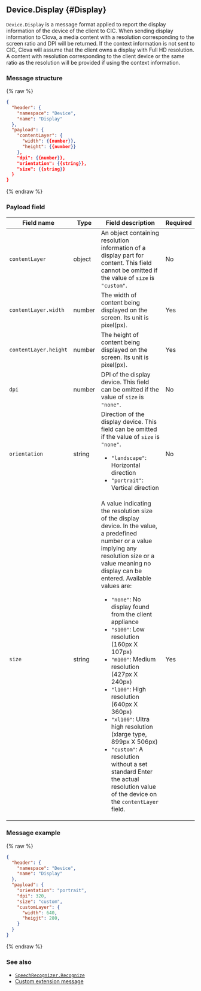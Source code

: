 ## Device.Display {#Display}
`Device.Display` is a message format applied to report the display information of the device of the client to CIC. When sending display information to Clova, a media content with a resolution corresponding to the screen ratio and DPI will be returned.  If the context information is not sent to CIC, Clova will assume that the client owns a display with Full HD resolution.  A content with resolution corresponding to the client device or the same ratio as the resolution will be provided if using the context information.

### Message structure
{% raw %}

```json
{
  "header": {
    "namespace": "Device",
    "name": "Display"
  },
  "payload": {
    "contentLayer": {
      "width": {{number}},
      "height": {{number}}
    },
    "dpi": {{number}},
    "orientation": {{string}},
    "size": {{string}}
  }
}
```

{% endraw %}

### Payload field

| Field name       | Type    | Field description                     | Required |
|---------------|---------|-----------------------------|---------|
| `contentLayer`        | object | An object containing resolution information of a display part for content. This field cannot be omitted if the value of `size` is `"custom"`.  | No |
| `contentLayer.width`  | number | The width of content being displayed on the screen. Its unit is pixel(px).                                           | Yes |
| `contentLayer.height` | number | The height of content being displayed on the screen. Its unit is pixel(px).                                           | Yes |
| `dpi`         | number | DPI of the display device. This field can be omitted if the value of `size` is `"none"`.                                 | No |
| `orientation` | string | Direction of the display device. This field can be omitted if the value of `size` is `"none"`.<ul><li><code>"landscape"</code>: Horizontal direction</li><li><code>"portrait"</code>: Vertical direction</li></ul>  | No |
| `size`        | string | A value indicating the resolution size of the display device. In the value, a predefined number or a value implying any resolution size or a value meaning no display can be entered. Available values are: <ul><li><code>"none"</code>: No display found from the client appliance</li><li><code>"s100"</code>: Low resolution (160px X 107px)</li><li><code>"m100"</code>: Medium resolution (427px X 240px)</li><li><code>"l100"</code>: High resolution (640px X 360px)</li><li><code>"xl100"</code>: Ultra high resolution (xlarge type, 899px X 506px)</li><li><code>"custom"</code>: A resolution without a set standard Enter the actual resolution value of the device on the `contentLayer` field. </li></ul> | Yes |


### Message example
{% raw %}

```json
{
  "header": {
    "namespace": "Device",
    "name": "Display"
  },
  "payload": {
    "orientation": "portrait",
    "dpi": 320,
    "size": "custom",
    "customLayer": {
      "width": 640,
      "heigjt": 280,
    }
  }
}
```

{% endraw %}

### See also
* [`SpeechRecognizer.Recognize`](/CIC/References/CICInterface/SpeechRecognizer.md#Recognize)
* [Custom extension message](/CEK/References/CEK_API.md#CustomExtMessage)
